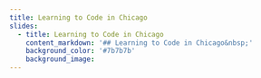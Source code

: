 ```yaml
---
title: Learning to Code in Chicago
slides:
  - title: Learning to Code in Chicago
    content_markdown: '## Learning to Code in Chicago&nbsp;'
    background_color: '#7b7b7b'
    background_image:
---
```

